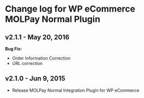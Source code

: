 # Change log for WP eCommerce MOLPay Normal Plugin

## v2.1.1 - May 20, 2016

**Bug Fix:**

- Order Information Correction
- URL correction

## v2.1.0 - Jun 9, 2015

- Release MOLPay Normal Integration Plugin for WP eCommerce